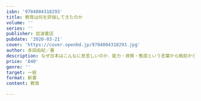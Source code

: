 ```yaml
---
isbn: '9784004318293'
title: 教育は何を評価してきたのか
volume: ''
series: ''
publisher: 岩波書店
pubdate: '2020-03-21'
cover: 'https://cover.openbd.jp/9784004318293.jpg'
author: 本田由紀／著
description: なぜ日本はこんなに息苦しいのか．能力・資質・態度という言葉から戦前から現在までの教育言説を分析．
price: '840'
genre: ''
target: 一般
format: 新書
content: 教育

---
```

